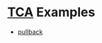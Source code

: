 # [TCA](https://github.com/pointfreeco/swift-composable-architecture) Examples

- [pullback](https://github.com/0xLeif/TCA-Examples/tree/main/PullbackExample)
